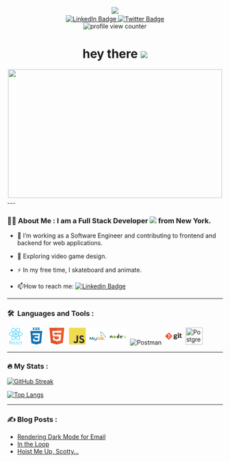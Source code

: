 
<!--
**LivCodes/LivCodes** is a ✨ _special_ ✨ repository because its `README.md` (this file) appears on your GitHub profile.

Here are some ideas to get you started:

- 🔭 I’m currently working on ...
- 🌱 I’m currently learning ...
- 👯 I’m looking to collaborate on ...
- 🤔 I’m looking for help with ...
- 💬 Ask me about ...
- 📫 How to reach me: ...
- 😄 Pronouns: ...
- ⚡ Fun fact: ...
-->

<div id="header" align="center"> 
  <img src="https://media.giphy.com/media/k6gqjXasubQPWtDBik/giphy.gif" width="150"/>
  <div id="badges">
  <a href="https://www.linkedin.com/in/olivia-reed-3b5934137/">
    <img src="https://img.shields.io/badge/LinkedIn-blue?style=for-the-badge&logo=linkedin&logoColor=white" alt="LinkedIn Badge"/>
  </a>
  <a href="https://twitter.com/LivCodes">
    <img src="https://img.shields.io/badge/Twitter-blue?style=for-the-badge&logo=twitter&logoColor=white" alt="Twitter Badge"/>
  </a>
</div>
<img src="https://komarev.com/ghpvc/?username=LivCodes&style=flat-square&color=blue" alt="profile view counter"/>
  <h1>
  hey there
  <img src="https://media.giphy.com/media/hvRJCLFzcasrR4ia7z/giphy.gif" height="30px"/>
</h1>
</div>

<div align="center">
  <img src="https://media.giphy.com/media/N8ux2BsYiWN5sIYbfB/giphy.gif" width="500" height="300"/>
</div>
---

### :woman_technologist: About Me : I am a Full Stack Developer <img src="https://media.giphy.com/media/WUlplcMpOCEmTGBtBW/giphy.gif" width="30"> from New York.
- :telescope: I’m working as a Software Engineer and contributing to frontend and backend for web applications.

- :seedling: Exploring video game design.

- :zap: In my free time, I skateboard and animate.

- :mailbox:How to reach me: [![Linkedin Badge](https://img.shields.io/badge/LinkedIn-blue?style=flat&logo=linkedin&logoColor=white)]("https://www.linkedin.com/in/olivia-reed-3b5934137/")

---

### 🛠 &nbsp;Languages and Tools :

<p>
<img src="https://github.com/devicons/devicon/blob/master/icons/react/react-original-wordmark.svg" title="React" alt="React" width="40" height="40"/>&nbsp;
<img src="https://github.com/devicons/devicon/blob/master/icons/css3/css3-plain-wordmark.svg"  title="CSS3" alt="CSS" width="40" height="40"/>&nbsp;
<img src="https://github.com/devicons/devicon/blob/master/icons/html5/html5-original.svg" title="HTML5" alt="HTML" width="40" height="40"/>&nbsp;
<img src="https://github.com/devicons/devicon/blob/master/icons/javascript/javascript-original.svg" title="JavaScript" alt="JavaScript" width="40" height="40"/>&nbsp;
<img src="https://github.com/devicons/devicon/blob/master/icons/mysql/mysql-original-wordmark.svg" title="MySQL"  alt="MySQL" width="40" height="40"/>&nbsp;
<img src="https://github.com/devicons/devicon/blob/master/icons/nodejs/nodejs-original-wordmark.svg" title="NodeJS" alt="NodeJS" width="40" height="40"/>&nbsp;
<img src="https://www.vectorlogo.zone/logos/getpostman/getpostman-icon.svg" title="Postman"  alt="Postman" width="40" height="40"/>&nbsp;
<img src="https://github.com/devicons/devicon/blob/master/icons/git/git-original-wordmark.svg" title="Git" **alt="Git" width="40" height="40"/>&nbsp;
<img src="https://cdn.jsdelivr.net/gh/devicons/devicon/icons/postgresql/postgresql-plain-wordmark.svg" title="Postgres" **alt="Postgres" width="40" height="40"/>&nbsp;
</p>

---

### :fire: My Stats :

[![GitHub Streak](http://github-readme-streak-stats.herokuapp.com?user=LivCodes&theme=dark&date_format=M%20j%5B%2C%20Y%5D)](https://git.io/streak-stats)

[![Top Langs](https://github-readme-stats.vercel.app/api/top-langs/?username=LivCodes&layout=compact&theme=vision-friendly-dark)](https://github.com/anuraghazra/github-readme-stats)

---


### :writing_hand: Blog Posts :
<!-- BLOG-POST-LIST:START -->
- [Rendering Dark Mode for Email](https://livcodes.medium.com/rendering-dark-mode-for-email-d0f050f555a7?source=rss-5d8c19522274------2)
- [In the Loop](https://medium.com/the-marcy-lab-school/in-the-loop-335f921b689b?source=rss-5d8c19522274------2)
- [Hoist Me Up, Scotty…](https://medium.com/swlh/hoist-me-up-scotty-8a52e3d47041?source=rss-5d8c19522274------2)
<!-- BLOG-POST-LIST:END -->
